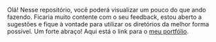 Olá! Nesse repositório, você poderá visualizar um pouco do que ando fazendo. Ficaria muito contente com o seu feedback, estou aberto a sugestões e fique à vontade para utilizar os diretórios da melhor forma possível.
Um forte abraço! Aqui está o link para o
<a href="https://maik-andrade.github.io/" target="_blank">meu portfólio</a>.
